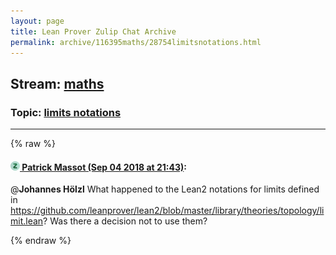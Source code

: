 ```yaml
---
layout: page
title: Lean Prover Zulip Chat Archive 
permalink: archive/116395maths/28754limitsnotations.html
---
```


## Stream: [maths](index.html)
### Topic: [limits notations](28754limitsnotations.html)

---


{% raw %}
#### [![Click to go to Zulip](../../assets/img/zulip2.png) Patrick Massot (Sep 04 2018 at 21:43)](https://leanprover.zulipchat.com/#narrow/stream/116395-maths/topic/limits%20notations/near/133331877):
@**Johannes Hölzl**  What happened to the Lean2 notations for limits defined in https://github.com/leanprover/lean2/blob/master/library/theories/topology/limit.lean? Was there a decision not to use them?


{% endraw %}
